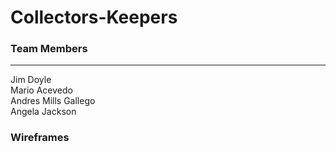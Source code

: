 # Collectors-Keepers

### Team Members 
---
Jim Doyle<br/>
Mario Acevedo <br/>
Andres Mills Gallego<br/>
Angela Jackson <br/>


### Wireframes 


